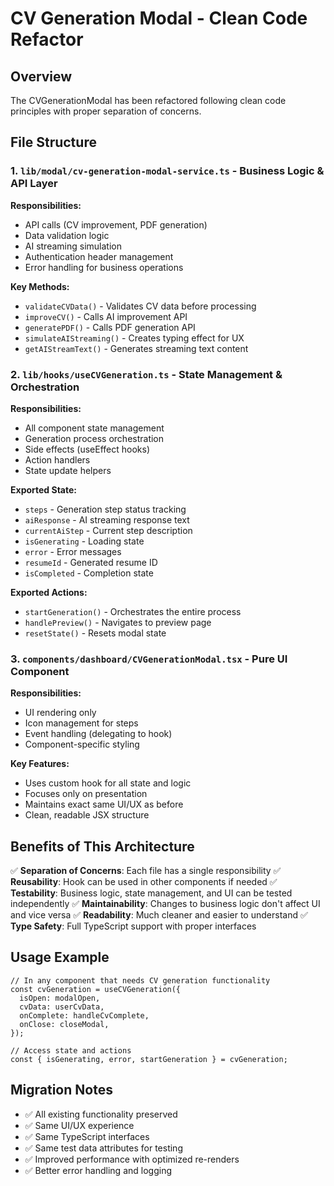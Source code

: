 # CV Generation Modal - Clean Code Refactor

## Overview
The CVGenerationModal has been refactored following clean code principles with proper separation of concerns.

## File Structure

### 1. **`lib/modal/cv-generation-modal-service.ts`** - Business Logic & API Layer
**Responsibilities:**
- API calls (CV improvement, PDF generation)
- Data validation logic
- AI streaming simulation
- Authentication header management
- Error handling for business operations

**Key Methods:**
- `validateCVData()` - Validates CV data before processing
- `improveCV()` - Calls AI improvement API
- `generatePDF()` - Calls PDF generation API
- `simulateAIStreaming()` - Creates typing effect for UX
- `getAIStreamText()` - Generates streaming text content

### 2. **`lib/hooks/useCVGeneration.ts`** - State Management & Orchestration
**Responsibilities:**
- All component state management
- Generation process orchestration
- Side effects (useEffect hooks)
- Action handlers
- State update helpers

**Exported State:**
- `steps` - Generation step status tracking
- `aiResponse` - AI streaming response text
- `currentAiStep` - Current step description
- `isGenerating` - Loading state
- `error` - Error messages
- `resumeId` - Generated resume ID
- `isCompleted` - Completion state

**Exported Actions:**
- `startGeneration()` - Orchestrates the entire process
- `handlePreview()` - Navigates to preview page
- `resetState()` - Resets modal state

### 3. **`components/dashboard/CVGenerationModal.tsx`** - Pure UI Component
**Responsibilities:**
- UI rendering only
- Icon management for steps
- Event handling (delegating to hook)
- Component-specific styling

**Key Features:**
- Uses custom hook for all state and logic
- Focuses only on presentation
- Maintains exact same UI/UX as before
- Clean, readable JSX structure

## Benefits of This Architecture

✅ **Separation of Concerns**: Each file has a single responsibility
✅ **Reusability**: Hook can be used in other components if needed
✅ **Testability**: Business logic, state management, and UI can be tested independently
✅ **Maintainability**: Changes to business logic don't affect UI and vice versa
✅ **Readability**: Much cleaner and easier to understand
✅ **Type Safety**: Full TypeScript support with proper interfaces

## Usage Example

```tsx
// In any component that needs CV generation functionality
const cvGeneration = useCVGeneration({
  isOpen: modalOpen,
  cvData: userCvData,
  onComplete: handleCvComplete,
  onClose: closeModal,
});

// Access state and actions
const { isGenerating, error, startGeneration } = cvGeneration;
```

## Migration Notes

- ✅ All existing functionality preserved
- ✅ Same UI/UX experience
- ✅ Same TypeScript interfaces
- ✅ Same test data attributes for testing
- ✅ Improved performance with optimized re-renders
- ✅ Better error handling and logging